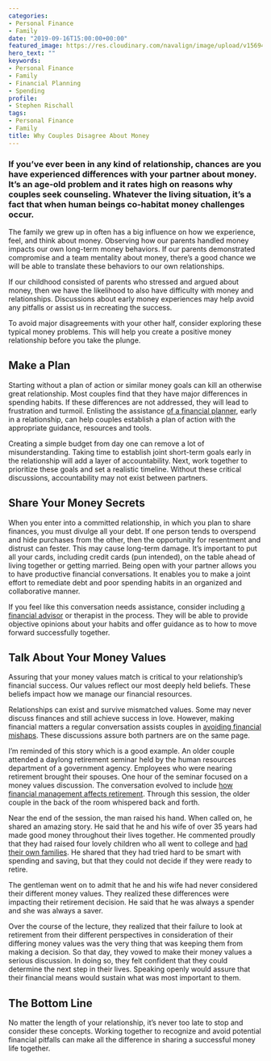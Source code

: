 ```yaml
---
categories:
- Personal Finance
- Family
date: "2019-09-16T15:00:00+00:00"
featured_image: https://res.cloudinary.com/navalign/image/upload/v1569473805/Couples_disagree_about_money_nyzx6i.jpg
hero_text: ""
keywords:
- Personal Finance
- Family
- Financial Planning
- Spending
profile:
- Stephen Rischall
tags:
- Personal Finance
- Family
title: Why Couples Disagree About Money
---
```

### If you’ve ever been in any kind of relationship, chances are you have experienced differences with your partner about money. It’s an age-old problem and it rates high on reasons why couples seek counseling. Whatever the living situation, it’s a fact that when human beings co-habitat money challenges occur.

The family we grew up in often has a big influence on how we experience, feel, and think about money. Observing how our parents handled money impacts our own long-term money behaviors. If our parents demonstrated compromise and a team mentality about money, there’s a good chance we will be able to translate these behaviors to our own relationships.

If our childhood consisted of parents who stressed and argued about money, then we have the likelihood to also have difficulty with money and relationships. Discussions about early money experiences may help avoid any pitfalls or assist us in recreating the success.

To avoid major disagreements with your other half, consider exploring these typical money problems. This will help you create a positive money relationship before you take the plunge.

## Make a Plan

Starting without a plan of action or similar money goals can kill an otherwise great relationship. Most couples find that they have major differences in spending habits. If these differences are not addressed, they will lead to frustration and turmoil. Enlisting the assistance [of a financial planner](https://navalign.com/what-we-do/fiduciary-financial-planning/ "financial planner"), early in a relationship, can help couples establish a plan of action with the appropriate guidance, resources and tools.

Creating a simple budget from day one can remove a lot of misunderstanding. Taking time to establish joint short-term goals early in the relationship will add a layer of accountability. Next, work together to prioritize these goals and set a realistic timeline. Without these critical discussions, accountability may not exist between partners.

## Share Your Money Secrets

When you enter into a committed relationship, in which you plan to share finances, you must divulge all your debt. If one person tends to overspend and hide purchases from the other, then the opportunity for resentment and distrust can fester. This may cause long-term damage. It’s important to put all your cards, including credit cards (pun intended), on the table ahead of living together or getting married. Being open with your partner allows you to have productive financial conversations. It enables you to make a joint effort to remediate debt and poor spending habits in an organized and collaborative manner.

If you feel like this conversation needs assistance, consider including [a financial advisor](https://navalign.com/what-we-do/fiduciary-investment-services/ "financial advisor") or therapist in the process. They will be able to provide objective opinions about your habits and offer guidance as to how to move forward successfully together.

## Talk About Your Money Values

Assuring that your money values match is critical to your relationship’s financial success. Our values reflect our most deeply held beliefs. These beliefs impact how we manage our financial resources.

Relationships can exist and survive mismatched values. Some may never discuss finances and still achieve success in love. However, making financial matters a regular conversation assists couples in [avoiding financial mishaps](https://navalign.com/updates/the-4-biggest-money-mistakes-to-avoid/ "avoid financial mishaps"). These discussions assure both partners are on the same page.

I’m reminded of this story which is a good example. An older couple attended a daylong retirement seminar held by the human resources department of a government agency. Employees who were nearing retirement brought their spouses. One hour of the seminar focused on a money values discussion. The conversation evolved to include [how financial management affects retirement](https://navalign.com/what-we-do/retirement-planning-strategies/ "financial management affects retirement"). Through this session, the older couple in the back of the room whispered back and forth.

Near the end of the session, the man raised his hand. When called on, he shared an amazing story. He said that he and his wife of over 35 years had made good money throughout their lives together. He commented proudly that they had raised four lovely children who all went to college and [had their own families](https://navalign.com/updates/how-to-avoid-being-the-bank-of-mom-and-dad/ "family"). He shared that they had tried hard to be smart with spending and saving, but that they could not decide if they were ready to retire.

The gentleman went on to admit that he and his wife had never considered their different money values. They realized these differences were impacting their retirement decision. He said that he was always a spender and she was always a saver.

Over the course of the lecture, they realized that their failure to look at retirement from their different perspectives in consideration of their differing money values was the very thing that was keeping them from making a decision. So that day, they vowed to make their money values a serious discussion. In doing so, they felt confident that they could determine the next step in their lives. Speaking openly would assure that their financial means would sustain what was most important to them.

## The Bottom Line

No matter the length of your relationship, it’s never too late to stop and consider these concepts. Working together to recognize and avoid potential financial pitfalls can make all the difference in sharing a successful money life together.